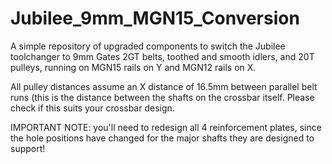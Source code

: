 # Jubilee_9mm_MGN15_Conversion
A simple repository of upgraded components to switch the Jubilee toolchanger to 9mm Gates 2GT belts, toothed and smooth idlers, and 20T pulleys, running on MGN15 rails on Y and MGN12 rails on X.

All pulley distances assume an X distance of 16.5mm between parallel belt runs (this is the distance between the shafts on the crossbar itself. Please check if this suits your crossbar design.

IMPORTANT NOTE: you'll need to redesign all 4 reinforcement plates, since the hole positions have changed for the major shafts they are designed to support!
